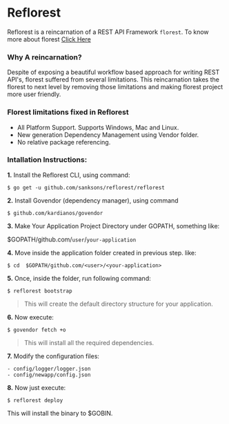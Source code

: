 # Reflorest

Reflorest is a reincarnation of a REST API Framework `florest`. To know more about florest 
[Click Here](https://github.com/jabong/florest-core)

### Why A reincarnation?

Despite of exposing a beautiful workflow based approach for writing REST API's, florest suffered from several limitations. This reincarnation takes the florest to next level by removing those limitations and making florest project
more user friendly. 

### Florest limitations fixed in Reflorest
- All Platform Support. Supports Windows, Mac and Linux.
- New generation Dependency Management using Vendor folder.
- No relative package referencing.

### Intallation Instructions:

**1.** Install the Reflorest CLI, using command:
```
$ go get -u github.com/sanksons/reflorest/reflorest
```
**2.** Install Govendor (dependency manager), using command
```
$ github.com/kardianos/govendor
```
**3.** Make Your Application Project Directory under GOPATH, something like:

 $GOPATH/github.com/```user```/```your-application```

**4.** Move inside the application folder created in previous step. like:
```
$ cd  $GOPATH/github.com/<user>/<your-application>
```
**5.** Once, inside the folder, run following command:
```
$ reflorest bootstrap
```
>This will create the default directory structure for your application.

**6.** Now execute:
```
$ govendor fetch +o
```
> This will install all the required dependencies.

**7.** Modify the configuration files:
```
- config/logger/logger.json
- config/newapp/config.json
```

**8.** Now just execute:
```
$ reflorest deploy
```
This will install the binary to $GOBIN. 


